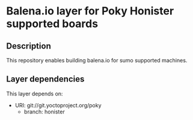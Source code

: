 # Balena.io layer for Poky Honister supported boards

## Description
This repository enables building balena.io for sumo supported machines.

## Layer dependencies

This layer depends on:

* URI: git://git.yoctoproject.org/poky
    * branch: honister
